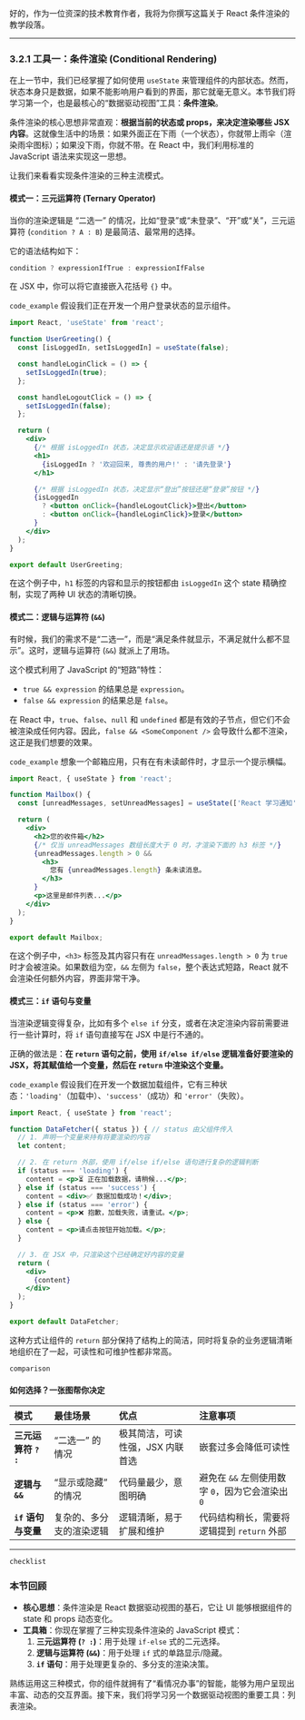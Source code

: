 好的，作为一位资深的技术教育作者，我将为你撰写这篇关于 React 条件渲染的教学段落。

---

### 3.2.1 工具一：条件渲染 (Conditional Rendering)

在上一节中，我们已经掌握了如何使用 `useState` 来管理组件的内部状态。然而，状态本身只是数据，如果不能影响用户看到的界面，那它就毫无意义。本节我们将学习第一个，也是最核心的“数据驱动视图”工具：**条件渲染**。

条件渲染的核心思想非常直观：**根据当前的状态或 props，来决定渲染哪些 JSX 内容**。这就像生活中的场景：如果外面正在下雨（一个状态），你就带上雨伞（渲染雨伞图标）；如果没下雨，你就不带。在 React 中，我们利用标准的 JavaScript 语法来实现这一思想。

让我们来看看实现条件渲染的三种主流模式。

#### 模式一：三元运算符 (Ternary Operator)

当你的渲染逻辑是 “二选一” 的情况，比如“登录”或“未登录”、“开”或“关”，三元运算符 (`condition ? A : B`) 是最简洁、最常用的选择。

它的语法结构如下：

```javascript
condition ? expressionIfTrue : expressionIfFalse
```

在 JSX 中，你可以将它直接嵌入花括号 `{}` 中。

`code_example`
假设我们正在开发一个用户登录状态的显示组件。

```jsx
import React, 'useState' from 'react';

function UserGreeting() {
  const [isLoggedIn, setIsLoggedIn] = useState(false);

  const handleLoginClick = () => {
    setIsLoggedIn(true);
  };

  const handleLogoutClick = () => {
    setIsLoggedIn(false);
  };

  return (
    <div>
      {/* 根据 isLoggedIn 状态，决定显示欢迎语还是提示语 */}
      <h1>
        {isLoggedIn ? '欢迎回来, 尊贵的用户!' : '请先登录'}
      </h1>

      {/* 根据 isLoggedIn 状态，决定显示“登出”按钮还是“登录”按钮 */}
      {isLoggedIn 
        ? <button onClick={handleLogoutClick}>登出</button>
        : <button onClick={handleLoginClick}>登录</button>
      }
    </div>
  );
}

export default UserGreeting;
```

在这个例子中，`h1` 标签的内容和显示的按钮都由 `isLoggedIn` 这个 state 精确控制，实现了两种 UI 状态的清晰切换。

#### 模式二：逻辑与运算符 (`&&`)

有时候，我们的需求不是“二选一”，而是“满足条件就显示，不满足就什么都不显示”。这时，逻辑与运算符 (`&&`) 就派上了用场。

这个模式利用了 JavaScript 的“短路”特性：
*   `true && expression` 的结果总是 `expression`。
*   `false && expression` 的结果总是 `false`。

在 React 中，`true`、`false`、`null` 和 `undefined` 都是有效的子节点，但它们不会被渲染成任何内容。因此，`false && <SomeComponent />` 会导致什么都不渲染，这正是我们想要的效果。

`code_example`
想象一个邮箱应用，只有在有未读邮件时，才显示一个提示横幅。

```jsx
import React, { useState } from 'react';

function Mailbox() {
  const [unreadMessages, setUnreadMessages] = useState(['React 学习通知', '项目截止日期提醒']);

  return (
    <div>
      <h2>您的收件箱</h2>
      {/* 仅当 unreadMessages 数组长度大于 0 时，才渲染下面的 h3 标签 */}
      {unreadMessages.length > 0 &&
        <h3>
          您有 {unreadMessages.length} 条未读消息。
        </h3>
      }
      <p>这里是邮件列表...</p>
    </div>
  );
}

export default Mailbox;
```
在这个例子中，`<h3>` 标签及其内容只有在 `unreadMessages.length > 0` 为 `true` 时才会被渲染。如果数组为空，`&&` 左侧为 `false`，整个表达式短路，React 就不会渲染任何额外内容，界面非常干净。

#### 模式三：`if` 语句与变量

当渲染逻辑变得复杂，比如有多个 `else if` 分支，或者在决定渲染内容前需要进行一些计算时，将 `if` 语句直接写在 JSX 中是行不通的。

正确的做法是：**在 `return` 语句之前，使用 `if/else if/else` 逻辑准备好要渲染的 JSX，将其赋值给一个变量，然后在 `return` 中渲染这个变量。**

`code_example`
假设我们在开发一个数据加载组件，它有三种状态：`'loading'`（加载中）、`'success'`（成功）和 `'error'`（失败）。

```jsx
import React, { useState } from 'react';

function DataFetcher({ status }) { // status 由父组件传入
  // 1. 声明一个变量来持有将要渲染的内容
  let content;

  // 2. 在 return 外部，使用 if/else if/else 语句进行复杂的逻辑判断
  if (status === 'loading') {
    content = <p>⏳ 正在加载数据，请稍候...</p>;
  } else if (status === 'success') {
    content = <div>✅ 数据加载成功！</div>;
  } else if (status === 'error') {
    content = <p>❌ 抱歉，加载失败，请重试。</p>;
  } else {
    content = <p>请点击按钮开始加载。</p>;
  }

  // 3. 在 JSX 中，只渲染这个已经确定好内容的变量
  return (
    <div>
      {content}
    </div>
  );
}

export default DataFetcher;
```
这种方式让组件的 `return` 部分保持了结构上的简洁，同时将复杂的业务逻辑清晰地组织在了一起，可读性和可维护性都非常高。

`comparison`
#### 如何选择？一张图帮你决定

| 模式 | 最佳场景 | 优点 | 注意事项 |
| :--- | :--- | :--- | :--- |
| **三元运算符 `? :`** | “二选一” 的情况 | 极其简洁，可读性强，JSX 内联首选 | 嵌套过多会降低可读性 |
| **逻辑与 `&&`** | “显示或隐藏” 的情况 | 代码量最少，意图明确 | 避免在 `&&` 左侧使用数字 `0`，因为它会渲染出 `0` |
| **`if` 语句与变量** | 复杂的、多分支的渲染逻辑 | 逻辑清晰，易于扩展和维护 | 代码结构稍长，需要将逻辑提到 `return` 外部 |

---

`checklist`
### 本节回顾

- **核心思想**：条件渲染是 React 数据驱动视图的基石，它让 UI 能够根据组件的 state 和 props 动态变化。
- **工具箱**：你现在掌握了三种实现条件渲染的 JavaScript 模式：
    1.  **三元运算符 (`? :`)**：用于处理 `if-else` 式的二元选择。
    2.  **逻辑与运算符 (`&&`)**：用于处理 `if` 式的单路显示/隐藏。
    3.  **`if` 语句**：用于处理更复杂的、多分支的渲染决策。

熟练运用这三种模式，你的组件就拥有了“看情况办事”的智能，能够为用户呈现出丰富、动态的交互界面。接下来，我们将学习另一个数据驱动视图的重要工具：列表渲染。